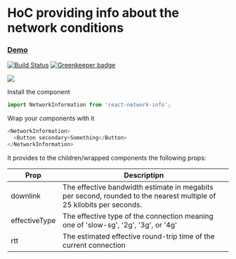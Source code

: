 # HoC providing info about the network conditions

### [Demo](https://avraammavridis.github.io/react-network-info/)

[![Build Status](https://travis-ci.org/AvraamMavridis/react-network-info.svg?branch=master)](https://travis-ci.org/AvraamMavridis/react-network-info) [![Greenkeeper badge](https://badges.greenkeeper.io/AvraamMavridis/react-network-info.svg)](https://greenkeeper.io/)


<a href="https://nodei.co/npm/react-network-info/"><img src="https://nodei.co/npm/react-network-info.png?mini=true"></a>

Install the component

```js
import NetworkInformation from 'react-network-info';
```

Wrap your components with it

```js
<NetworkInformation>
  <Button secondary>Something</Button>
</NetworkInformation>
```

It provides to the children/wrapped components the following props:

| Prop        | Descriptipn     |
| ------------- |-------------|
| downlink      | The effective bandwidth estimate in megabits per second, rounded to the nearest multiple of 25 kilobits per seconds. |
| effectiveType  | The effective type of the connection meaning one of 'slow-sg', '2g', '3g', or '4g' |
| rtt  | The estimated effective round-trip time of the current connection  |


